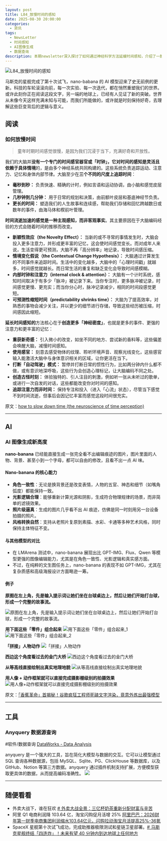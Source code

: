 ```yaml
---
layout: post
title: L84_放慢时间的感知
date: 2025-08-30 20:00:00
categories:
  - 资讯
tags:
  - NewsLetter
  - 时间感知
  - AI图像生成
  - 数据查询
description: 本期newsletter深入探讨了如何通过神经科学方法延缓时间感知，介绍了一款能生成高真实感图像的nano-banana AI模型，并推荐了支持多数据源查询的anyquery工具。此外，还涵盖了科技、商业和AI领域的最新进展。
---
```

![L84_放慢时间的感知](https://pics.naaln.com/2025-08-29-4928cbab744f43f49f3560824f4bbedd.png-basicBlog)

马斯克的星舰完成了第十次试飞，nano-babana 的 AI 模型迎来了史无前例的更新。科技的车轮滚滚向前，每一次实验、每一次迭代，都在悄然重塑我们的世界。或许此刻你正在阅读这段文字，另一端的地球上，已经有人见证了新的突破。世界从未像今天这样充满未知与可能，而我们所能做的，或许就是时刻保持好奇，去理解这些巨变背后的逻辑与意义。

## 阅读

### 如何放慢时间

> 童年时期时间感觉很慢，是因为我们沉浸于当下，充满好奇和开放性。

我们的大脑并**没有一个专门的时间感官器官或「时钟」，它对时间的感知是灵活且依赖于具体情境**的，是由多个神经系统共同构建的。这些系统负责追踪运动、注意力、记忆和身体内部节律。大脑至少在**三个不同的尺度上追踪时间**：

- **毫秒到秒：** 负责快速、精确的计时，例如言语和运动协调，由小脑和感觉皮层管理。
- **几秒钟到几分钟：** 用于日常的规划和决策，由前额叶皮层和基底神经节负责。
- **更长的时间：** 塑造我们的人生故事和连续感，帮助我们存储和回忆跨越数日或数年的事件，由海马体和楔前叶管理。

**时间流逝加速的感觉是一种主观感知，而非客观事实**。其主要原因在于大脑编码经验的方式会随着时间的推移而改变。

- **新颖性效应（the Novelty Effect）：** 当新的或不寻常的事情发生时，大脑会投入更多注意力，并形成更丰富的记忆，这会使时间感觉变长。而对成年人来说，生活变得更可预测，大脑不再「高分辨率」地记录，导致时间感压缩。
- **情境变化假说（the Contextual Change Hypothesis）：** 大脑通过计算发生的不同事件来追踪时间。生活中的变化越多，大脑中的「心理时间戳」就越多，时间感觉就越长。而日常生活的重复和缺乏变化会导致时间感模糊。
- **内部时钟和注意力（internal clock & attention）：** 大脑有一个计时系统，感知时间取决于有多少「脉冲」被记录下来。当你专注时，更多脉冲被记录，时间感觉更慢、更充实；而当你分心时，脉冲记录减少，相同的时间段感觉更短。
- **可预测性缩短时间（predictability shrinks time）：** 大脑为了提高效率，对熟悉的事物会减少关注，并以更少的细节进行存储，导致这些经历被压缩，时间感因此缩短。

**延长时间感知的**方法核心在于**创造更多「神经密度」**，也就是更多的事件、更强的注意力和更丰富的记忆：

- **重获新奇感：** 引入微小的改变，如坐不同的地方、尝试新的香料等，这些偏差会唤醒大脑，减慢时间感知。
- **使用感官：** 刻意去感受物体的纹理、聆听环境声音、观察光线变化，这些感官输入能激活大脑中与身体意识相关的区域，让你更活在当下。
- **打断「自动驾驶」模式：** 暂停并打断日常的惯性行为，比如两分钟内什么都不做，或有意识地深呼吸，这些行为会创造心理标记，让大脑编码不同之处。
- **创造古怪时刻：** 体验独特的、引人注目的刺激，例如听一张从未听过的歌单，或进行一次自发的对话，这些都能改变你对时间的感知。
- **追踪注意力而非时间：** 保持专注和投入（进入「心流」状态），尽管当下感觉不到时间流逝，但事后会因记忆丰富而感觉这段时间很充实。

原文：[how to slow down time (the neuroscience of time perception)](https://contemplationstation.substack.com/p/how-to-expand-time-the-neuroscience)

---

## AI

### AI 图像生成新高度

**nano-banana** 已经能直接生成一张完全看不出编辑痕迹的图片，图片里面的人物、背景、甚至小到一个字母，都可以自由的修改，且看不出一点 AI 味。

#### Nano-banana 的核心能力

- **角色一致性**：无论是换背景还是改变表情，人物的五官、神态和细节（如嘴角弧度）都能保持一致。
- **光影逻辑合理**：能够重新计算光源和阴影，生成符合物理规律的场景，而非简单的滤镜效果。
- **照片级逼真**：生成的图片几乎看不出 AI 痕迹，仿佛是同一时刻用另一台设备拍摄的照片。
- **风格转换自然**：支持从老照片复原到素描、水彩、卡通等多种艺术风格，同时保持主体特征不变。

#### 与其他模型的对比

- 在 LMArena 测试中，nano-banana 展现出比 GPT-IMG、Flux、Qwen 等模型更强的图像编辑能力，尤其是在角色一致性、光影逻辑和真实感方面。
- 不过，在纯粹的文生图任务上，nano-banana 的表现不如 GPT-IMG，尤其在复杂质感和高级海报设计方面略逊一筹。

#### 例子

**原图在左上角，先是输入提示词让她们坐在台球桌边上，然后让她们开始打台球，形成一个完整的故事流。**

![原图在左上角，先是输入提示词让她们坐在台球桌边上，然后让她们开始打台球，形成一个完整的故事流。](https://pics.naaln.com/2025-08-29-989a32728c1642e4b2d45455249a5504.png-basicBlog)

**用下面这些「零件」组合起来**
![用下面这些「零件」组合起来_1](https://pics.naaln.com/2025-08-29-39735577ebfc48ab9a303c02ee2c68fb.png-basicBlog)
![用下面这些「零件」组合起来_2](https://pics.naaln.com/2025-08-29-b368ebc8a7244a1590a779cf2e46984d.png-basicBlog)

**「拼接」人物动作**
![「拼接」人物动作](https://pics.naaln.com/2025-08-29-b389151f1b5043018d5866ff25970880.png-basicBlog)

**西边这个角度看过去的金门大桥**
![西边这个角度看过去的金门大桥](https://pics.naaln.com/2025-08-29-fa6460bea9c245e58e4d032e6f977842.png-basicBlog)

**从等高线直接绘制出真实地理地貌**
![从等高线直接绘制出真实地理地貌](https://pics.naaln.com/2025-08-29-5b2b2fd083be4c53b19cba89affe3735.png-basicBlog)

**用人像 + 动作框架就可以直接完成摄影棚级别的拍摄效果**
![用人像+动作框架就可以直接完成摄影棚级别的拍摄效果](https://pics.naaln.com/2025-08-29-ec7d61a634a5465e8c16d3c02b9f92d6.png-basicBlog)

原文：[「香蕉革命」首揭秘！谷歌疯狂工程师死磕文字渲染，竟意外炼出最强模型](https://mp.weixin.qq.com/s/qNqPOuj6wBbtifFPFoWpcw)

---

## 工具

### Anyquery 数据源查询

#软件/数据查询
[DataWorks - Data Analysis](https://dw.alibaba-inc.com/da/dimension/c492b7c866c667af)

anyquery 是一个强大的工具，旨在简化大模型与数据的交互。它可以让模型通过 SQL 查询各种数据源，包括 MySQL、Sqlite、PG、ClickHouse 等数据库，以及 GitHub、Notion 等第三方数据。anyquery 通过插件机制支持扩展，方便模型获取更具体的数据，从而提高编码准确性。
![](https://pics.naaln.com/202508271547305.png-basicBlog)

---

## 随便看看

- 外卖大战下，谁在狂欢 [# 外卖大战全景：三亿杯奶茶重新分配财富与辛苦](https://mp.weixin.qq.com/s?__biz=MzU3Mjk1OTQ0Ng==&mid=2247528152&idx=1&sn=4953645355eb09352943659a7a1b6aa6&xtrack=1&poc_token=HPFvsWijls2QFKs1New7PsENKaOfz_5LMr4GxEtX)
- 阿里 Q1 电商利润降 103.64 亿，淘宝闪购促月活增 25% [阿里巴巴：2026财年第一财季电商集团利润缩水103.64亿元，闪购拉动淘宝月活提高25%-36氪](https://36kr.com/p/3443857466676869)
- SpaceX 星舰第十次试飞成功，完成助推器极限测试和星链卫星部署。[# 马斯克星舰终结「四连炸」！未来有望 40 分钟内到达地球上任何地方](https://mp.weixin.qq.com/s/FEd9VwczZQWUSHlg1p-n8w)
